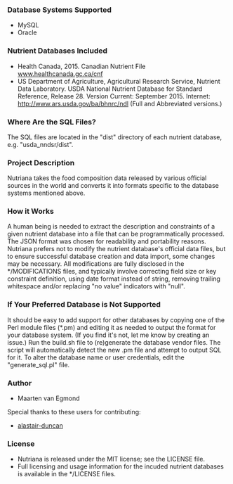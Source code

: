 ### Database Systems Supported
* MySQL
* Oracle

### Nutrient Databases Included
* Health Canada, 2015. Canadian Nutrient File
  www.healthcanada.gc.ca/cnf
* US Department of Agriculture, Agricultural Research Service, Nutrient Data Laboratory.
  USDA National Nutrient Database for Standard Reference, Release 28. Version Current:
  September 2015. Internet: http://www.ars.usda.gov/ba/bhnrc/ndl
  (Full and Abbreviated versions.)

### Where Are the SQL Files?
The SQL files are located in the "dist" directory of each nutrient database,
e.g. "usda_nndsr/dist".

### Project Description
Nutriana takes the food composition data released by various official sources
in the world and converts it into formats specific to the database systems
mentioned above.

### How it Works
A human being is needed to extract the description and constraints of a given
nutrient database into a file that can be programmatically processed.  The JSON
format was chosen for readability and portability reasons.
Nutriana prefers not to modify the nutrient database's official data files, but
to ensure successful database creation and data import, some changes may be
necessary.
All modifications are fully disclosed in the */MODIFICATIONS files, and
typically involve correcting field size or key constraint definition, using date
format instead of string, removing trailing whitespace and/or replacing "no value"
indicators with "null".

### If Your Preferred Database is Not Supported
It should be easy to add support for other databases by copying one of the Perl
module files (*.pm) and editing it as needed to output the format for your
database system.  (If you find it's not, let me know by creating an issue.)
Run the build.sh file to (re)generate the database vendor files.  The script
will automatically detect the new .pm file and attempt to output SQL for it.
To alter the database name or user credentials, edit the "generate_sql.pl" file.

### Author
* Maarten van Egmond

Special thanks to these users for contributing:
* [alastair-duncan](https://github.com/alastair-duncan)

### License
* Nutriana is released under the MIT license; see the LICENSE file.
* Full licensing and usage information for the incuded nutrient databases is
  available in the */LICENSE files.
